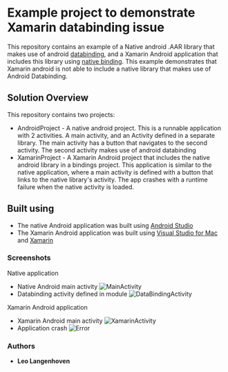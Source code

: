 
# Example project to demonstrate Xamarin databinding issue 

This repository contains an example of a Native android .AAR library that makes use of android [databinding](https://developer.android.com/topic/libraries/data-binding/index.html), and a Xamarin Android application that includes this library using [native binding](https://developer.xamarin.com/guides/android/advanced_topics/binding-a-java-library/binding-an-aar/). This example demonstrates that Xamarin android is not able to include a native library that makes use of Android Databinding.

## Solution Overview
This repository contains two projects:

* AndroidProject - A native android project. This is a runnable application with 2 activities. A main activity, and an Activity defined in a separate library. The main activity has a button that navigates to the second activity. The second activity makes use of android databinding
* XamarinProject - A Xamarin Android project that includes the native android library in a bindings project. This application is similar to the native application, where a main activity is defined with a button that links to the native library's activity. The app crashes with a runtime failure when the native activity is loaded.

## Built using
* The native Android application was built using [Android Studio](https://developer.android.com/studio/index.html)
* The Xamarin Android application was built using [Visual Studio for Mac](https://www.visualstudio.com/vs/mac/) and [Xamarin](https://www.xamarin.com/) 

### Screenshots

Native application
* Native Android main activity
![MainActivity](https://github.com/l-h-l/XamarinDatabindingSample/blob/master/Screenshots/NativeAndroidMainActivity.png?raw=true)
* Databinding activity defined in module
![DataBindingActivity](https://github.com/l-h-l/XamarinDatabindingSample/blob/master/Screenshots/NativeAndroidDatabindingActivity.png?raw=true)

Xamarin Android application
* Xamarin Android main activity
![XamarinActivity](https://github.com/l-h-l/XamarinDatabindingSample/blob/master/Screenshots/XamarinAndroidMainActivity.png?raw=true)
* Application crash
![Error](https://github.com/l-h-l/XamarinDatabindingSample/blob/master/Screenshots/XamarinException.png?raw=true)

### Authors

* **Leo Langenhoven**